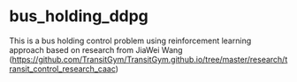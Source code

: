 # bus_holding_ddpg

This is a bus holding control problem using reinforcement learning approach based on research from JiaWei Wang 
(https://github.com/TransitGym/TransitGym.github.io/tree/master/research/transit_control_research_caac)
